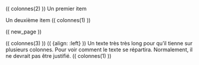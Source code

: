 (( colonnes(2) ))
Un premier item

Un deuxième item
(( colonnes(1) ))

(( new_page ))

(( colonnes(3) ))
(( {align: :left} ))
Un texte très très long pour qu’il tienne sur plusieurs colonnes. Pour voir comment le texte se répartira. Normalement, il ne devrait pas être justifié.
(( colonnes(1) ))
